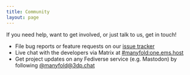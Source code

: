 ```yaml
---
title: Community
layout: page
---
```

If you need help, want to get involved, or just talk to us, get in touch!

* File bug reports or feature requests on our [issue tracker](https://github.com/manyfold3d/manyfold/issues/new)
* Live chat with the developers via Matrix at [#manyfold:one.ems.host](https://matrix.to/#/#manyfold:one.ems.host)
* Get project updates on any Fediverse service (e.g. Mastodon) by following [@manyfold@3dp.chat](https://3dp.chat/@manyfold)
